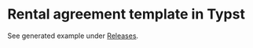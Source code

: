# Rental agreement template in Typst

See generated example under [Releases][r].

[r]: https://github.com/ckunte/ra/releases
